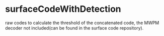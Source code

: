 # surfaceCodeWithDetection
raw codes to calculate the threshold of the concatenated code, the MWPM decoder not included(can be found in the surface code repository).
